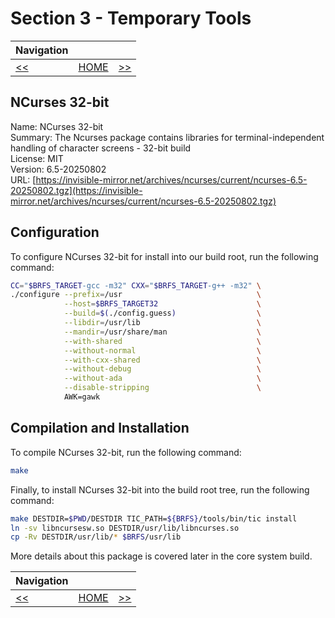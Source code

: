 # Section 3 - Temporary Tools

| Navigation |||
| --- | --- | ---: |
| [<<](./NCurses64bit.md) | [HOME](../README.md) | [>>](./GNUBash.md) |

## NCurses 32-bit

Name: NCurses 32-bit<br />
Summary: The Ncurses package contains libraries for terminal-independent handling of character screens - 32-bit build<br />
License: MIT<br />
Version: 6.5-20250802<br />
URL: [https://invisible-mirror.net/archives/ncurses/current/ncurses-6.5-20250802.tgz](https://invisible-mirror.net/archives/ncurses/current/ncurses-6.5-20250802.tgz)<br />

## Configuration

To configure NCurses 32-bit for install into our build root, run the following command:

```bash
CC="$BRFS_TARGET-gcc -m32" CXX="$BRFS_TARGET-g++ -m32" \
./configure --prefix=/usr                              \
            --host=$BRFS_TARGET32                      \
            --build=$(./config.guess)                  \
            --libdir=/usr/lib                          \
            --mandir=/usr/share/man                    \
            --with-shared                              \
            --without-normal                           \
            --with-cxx-shared                          \
            --without-debug                            \
            --without-ada                              \
            --disable-stripping                        \
            AWK=gawk
```

## Compilation and Installation

To compile NCurses 32-bit, run the following command:

```bash
make
```

Finally, to install NCurses 32-bit into the build root tree, run the following command:

```bash
make DESTDIR=$PWD/DESTDIR TIC_PATH=${BRFS}/tools/bin/tic install
ln -sv libncursesw.so DESTDIR/usr/lib/libncurses.so
cp -Rv DESTDIR/usr/lib/* $BRFS/usr/lib
```

More details about this package is covered later in the core system build.

| Navigation |||
| --- | --- | ---: |
| [<<](./NCursesTic.md) | [HOME](../README.md) | [>>](./NCurses32bit.md) |
